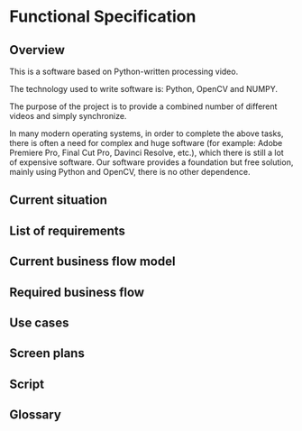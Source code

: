 # Functional Specification

## Overview

This is a software based on Python-written processing video.

The technology used to write software is: Python, OpenCV and NUMPY.

The purpose of the project is to provide a combined number of different videos and simply synchronize.

In many modern operating systems, in order to complete the above tasks, there is often a need for complex and huge software (for example: Adobe Premiere Pro, Final Cut Pro, Davinci Resolve, etc.), which there is still a lot of expensive software. Our software provides a foundation but free solution, mainly using Python and OpenCV, there is no other dependence.

## Current situation

## List of requirements

## Current business flow model

## Required business flow

## Use cases

## Screen plans

## Script

## Glossary
